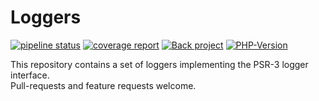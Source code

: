 # Loggers

[![pipeline status](https://gitlab.com/jitesoft/open-source/php/loggers/badges/master/pipeline.svg)](https://gitlab.com/jitesoft/open-source/php/loggers/commits/master)
[![coverage report](https://gitlab.com/jitesoft/open-source/php/loggers/badges/master/coverage.svg)](https://gitlab.com/jitesoft/open-source/php/loggers/commits/master)
[![Back project](https://img.shields.io/badge/Open%20Collective-Tip%20the%20devs!-blue.svg)](https://opencollective.com/jitesoft-open-source)
[![PHP-Version](https://img.shields.io/packagist/php-v/jitesoft/loggers.svg)](https://packagist.org/packages/jitesoft/loggers)

This repository contains a set of loggers implementing the PSR-3 logger interface.  
Pull-requests and feature requests welcome.
